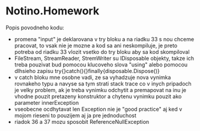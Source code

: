 # Notino.Homework

Popis povodneho kodu:

- promena "input" je deklarovana v try bloku a na riadku 33 s nou chceme pracovat, to vsak nie je mozne a kod sa ani neskompiluje, je preto potreba od riadku 33 vlozit vsetko do try bloku aby sa kod skompiloval
- FileStream, StreamReader, StremWriter su IDisposable objekty, takze ich treba pouzivat bud pomocou klucoveho slova "using" alebo pomocou dlhsieho zapisu try{}catch(){}finally{disposable.Dispose()}
- v catch bloku mne osobne vadi, ze sa vyhadzuje nova vynimka rovnakeho typu a navyse sa tym strati stack trace co v inych pripadoch je velky problem, ak je treba vynimku odchytit a premapovat na inu je vhodne pouzit pretazeny konstruktor a chytenu vynimku pouzit ako parameter innerException
- vseobecne ocdhytavat len Exception nie je "good practice" aj ked v mojom rieseni to pouzijem aj ja pre jednoduchost
- riadok 36 a 37 mozu sposobit ReferenceNullException
